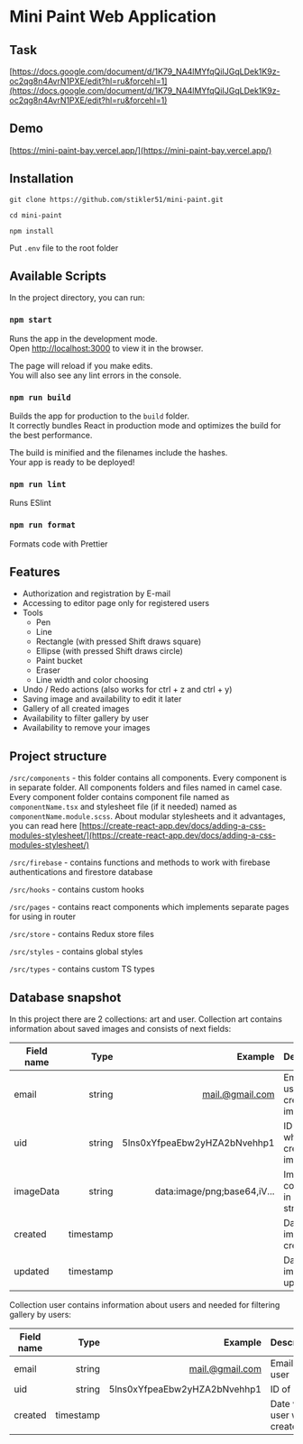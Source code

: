 # Mini Paint Web Application

## Task

[https://docs.google.com/document/d/1K79_NA4lMYfqQiIJGqLDek1K9z-oc2qg8n4AvrN1PXE/edit?hl=ru&forcehl=1](https://docs.google.com/document/d/1K79_NA4lMYfqQiIJGqLDek1K9z-oc2qg8n4AvrN1PXE/edit?hl=ru&forcehl=1)

## Demo

[https://mini-paint-bay.vercel.app/](https://mini-paint-bay.vercel.app/)

## Installation

`git clone https://github.com/stikler51/mini-paint.git`

`cd mini-paint`

`npm install`

Put `.env` file to the root folder

## Available Scripts

In the project directory, you can run:

### `npm start`

Runs the app in the development mode.\
Open [http://localhost:3000](http://localhost:3000) to view it in the browser.

The page will reload if you make edits.\
You will also see any lint errors in the console.

### `npm run build`

Builds the app for production to the `build` folder.\
It correctly bundles React in production mode and optimizes the build for the best performance.

The build is minified and the filenames include the hashes.\
Your app is ready to be deployed!

### `npm run lint`

Runs ESlint
### `npm run format`

Formats code with Prettier

## Features

- Authorization and registration by E-mail
- Accessing to editor page only for registered users
- Tools
  - Pen
  - Line
  - Rectangle (with pressed Shift draws square)
  - Ellipse (with pressed Shift draws circle)
  - Paint bucket
  - Eraser
  - Line width and color choosing
- Undo / Redo actions (also works for ctrl + z and ctrl + y)
- Saving image and availability to edit it later
- Gallery of all created images
- Availability to filter gallery by user
- Availability to remove your images

## Project structure

`/src/components` - this folder contains all components. Every component is in separate folder. All components folders and files named in camel case. Every component folder contains component file named as `componentName.tsx` and stylesheet file (if it needed) named as `componentName.module.scss`. About modular stylesheets and it advantages, you can read here [https://create-react-app.dev/docs/adding-a-css-modules-stylesheet/](https://create-react-app.dev/docs/adding-a-css-modules-stylesheet/)

`/src/firebase` - contains functions and methods to work with firebase authentications and firestore database

`/src/hooks` - contains custom hooks

`/src/pages` - contains react components which implements separate pages for using in router

`/src/store` - contains Redux store files

`/src/styles` - contains global styles

`/src/types` - contains custom TS types

## Database snapshot

In this project there are 2 collections: art and user. Collection art contains information about saved images and consists of next fields:

| Field name |      Type |                      Example | Description                             |
| ---------- | --------: | ---------------------------: | --------------------------------------- |
| email      |    string |              mail.@gmail.com | Email of user, which creates this image |
| uid        |    string | 5lns0xYfpeaEbw2yHZA2bNvehhp1 | ID of user, which creates this image    |
| imageData  |    string |  data:image/png;base64,iV... | Image converted in Base64 string        |
| created    | timestamp |                              | Date when image was created             |
| updated    | timestamp |                              | Date when image was updated             |

Collection user contains information about users and needed for filtering gallery by users:

| Field name |      Type |                      Example | Description                |
| ---------- | --------: | ---------------------------: | -------------------------- |
| email      |    string |              mail.@gmail.com | Email of user              |
| uid        |    string | 5lns0xYfpeaEbw2yHZA2bNvehhp1 | ID of user                 |
| created    | timestamp |                              | Date when user was created |
